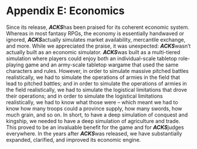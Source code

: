 # Appendix E: Economics

Since its release, ***ACKS***has been praised for its coherent economic system. Whereas in most fantasy RPGs, the economy is essentially handwaved or ignored, ***ACKS***actually simulates market availability, mercantile exchange, and more. While we appreciated the praise, it was unexpected: ***ACKS***wasn’t actually built as an economic simulator. ***ACKS***was built as a multi-tiered simulation where players could enjoy both an individual-scale tabletop role-playing game and an army-scale tabletop wargame that used the same characters and rules. However, in order to simulate massive pitched battles realistically, we had to simulate the operations of armies in the field that lead to pitched battles; and in order to simulate the operations of armies in the field realistically, we had to simulate the logistical limitations that drove their operations; and in order to simulate the logistical limitations realistically, we had to know what those were – which meant we had to know how many troops could a province supply, how many swords, how much grain, and so on. In short, to have a deep simulation of conquest and kingship, we needed to have a deep simulation of agriculture and trade. This proved to be an invaluable benefit for the game and for ***ACKS***judges everywhere. In the years after ***ACKS***was released, we have substantially expanded, clarified, and improved its economic engine.
